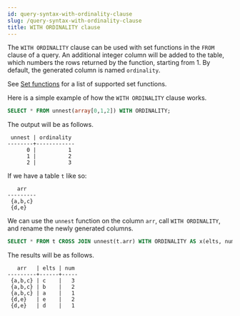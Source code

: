 ```yaml
---
id: query-syntax-with-ordinality-clause
slug: /query-syntax-with-ordinality-clause
title: WITH ORDINALITY clause
---
```


The `WITH ORDINALITY` clause can be used with set functions in the `FROM` clause of a query. An additional integer column will be added to the table, which numbers the rows returned by the function, starting from 1. By default, the generated column is named `ordinality`.

See [Set functions](/sql/functions-operators/sql-function-set-functions.md) for a list of supported set functions.

Here is a simple example of how the `WITH ORDINALITY` clause works.

```sql
SELECT * FROM unnest(array[0,1,2]) WITH ORDINALITY;
```

The output will be as follows.

```
 unnest | ordinality
--------+------------
      0 |          1
      1 |          2
      2 |          3
```

If we have a table `t` like so:

```
   arr
---------
 {a,b,c}
 {d,e}
```

We can use the `unnest` function on the column `arr`, call `WITH ORDINALITY`, and rename the newly generated columns.

```sql
SELECT * FROM t CROSS JOIN unnest(t.arr) WITH ORDINALITY AS x(elts, num);
```

The results will be as follows.

```
   arr   | elts | num
---------+------+-----
 {a,b,c} | c    |   3
 {a,b,c} | b    |   2
 {a,b,c} | a    |   1
 {d,e}   | e    |   2
 {d,e}   | d    |   1
```